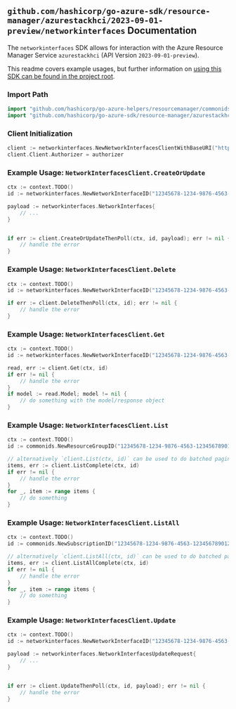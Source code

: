 
## `github.com/hashicorp/go-azure-sdk/resource-manager/azurestackhci/2023-09-01-preview/networkinterfaces` Documentation

The `networkinterfaces` SDK allows for interaction with the Azure Resource Manager Service `azurestackhci` (API Version `2023-09-01-preview`).

This readme covers example usages, but further information on [using this SDK can be found in the project root](https://github.com/hashicorp/go-azure-sdk/tree/main/docs).

### Import Path

```go
import "github.com/hashicorp/go-azure-helpers/resourcemanager/commonids"
import "github.com/hashicorp/go-azure-sdk/resource-manager/azurestackhci/2023-09-01-preview/networkinterfaces"
```


### Client Initialization

```go
client := networkinterfaces.NewNetworkInterfacesClientWithBaseURI("https://management.azure.com")
client.Client.Authorizer = authorizer
```


### Example Usage: `NetworkInterfacesClient.CreateOrUpdate`

```go
ctx := context.TODO()
id := networkinterfaces.NewNetworkInterfaceID("12345678-1234-9876-4563-123456789012", "example-resource-group", "networkInterfaceValue")

payload := networkinterfaces.NetworkInterfaces{
	// ...
}


if err := client.CreateOrUpdateThenPoll(ctx, id, payload); err != nil {
	// handle the error
}
```


### Example Usage: `NetworkInterfacesClient.Delete`

```go
ctx := context.TODO()
id := networkinterfaces.NewNetworkInterfaceID("12345678-1234-9876-4563-123456789012", "example-resource-group", "networkInterfaceValue")

if err := client.DeleteThenPoll(ctx, id); err != nil {
	// handle the error
}
```


### Example Usage: `NetworkInterfacesClient.Get`

```go
ctx := context.TODO()
id := networkinterfaces.NewNetworkInterfaceID("12345678-1234-9876-4563-123456789012", "example-resource-group", "networkInterfaceValue")

read, err := client.Get(ctx, id)
if err != nil {
	// handle the error
}
if model := read.Model; model != nil {
	// do something with the model/response object
}
```


### Example Usage: `NetworkInterfacesClient.List`

```go
ctx := context.TODO()
id := commonids.NewResourceGroupID("12345678-1234-9876-4563-123456789012", "example-resource-group")

// alternatively `client.List(ctx, id)` can be used to do batched pagination
items, err := client.ListComplete(ctx, id)
if err != nil {
	// handle the error
}
for _, item := range items {
	// do something
}
```


### Example Usage: `NetworkInterfacesClient.ListAll`

```go
ctx := context.TODO()
id := commonids.NewSubscriptionID("12345678-1234-9876-4563-123456789012")

// alternatively `client.ListAll(ctx, id)` can be used to do batched pagination
items, err := client.ListAllComplete(ctx, id)
if err != nil {
	// handle the error
}
for _, item := range items {
	// do something
}
```


### Example Usage: `NetworkInterfacesClient.Update`

```go
ctx := context.TODO()
id := networkinterfaces.NewNetworkInterfaceID("12345678-1234-9876-4563-123456789012", "example-resource-group", "networkInterfaceValue")

payload := networkinterfaces.NetworkInterfacesUpdateRequest{
	// ...
}


if err := client.UpdateThenPoll(ctx, id, payload); err != nil {
	// handle the error
}
```
